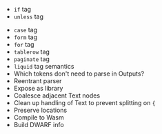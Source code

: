 - `if` tag
- `unless` tag
* `case` tag
* `form` tag
* `for` tag
* `tablerow` tag
* `paginate` tag
* `liquid` tag semantics
* Which tokens don't need to parse in Outputs?
* Reentrant parser
* Expose as library
* Coalesce adjacent Text nodes
* Clean up handling of Text to prevent splitting on `{`
* Preserve locations
* Compile to Wasm
* Build DWARF info

